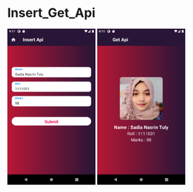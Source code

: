 # Insert_Get_Api

<div>
    <img src="Image/InsertGetApi1.png" alt="First Page" width="200"/>
    <img src="Image/InsertGetApi2.png" alt="Second Page" width="200"/>
</div>
